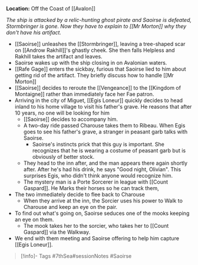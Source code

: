 **Location:** Off the Coast of [[Avalon]]

*The ship is attacked by a relic-hunting ghost pirate and Saoirse is defeated, Stormbringer is gone.  Now they have to explain to [[Mr Morton]] why they don't have his artifact.*

- [[Saoirse]] unleashes the [[Stormbringer]], leaving a tree-shaped scar on [[Androw Rakhill]]'s ghastly cheek.   She then falls Helpless and Rakhill takes the artifact and leaves.
- Saoirse wakes up with the ship closing in on Avalonian waters.
- [[Rafe Gage]] enters the sickbay, furious that Saoirse lied to him about getting rid of the artifact.  They briefly discuss how to handle [[Mr Morton]]
- [[Saoirse]] decides to reroute the [[Vengeance]] to the [[Kingdom of Montaigne]] rather than immediately face her Fae patron.
- Arriving in the city of Miguet, [[Egis Loneur]] quickly decides to head inland to his home village to visit his father's grave.  He reasons that after 10 years, no one will be looking for him
	- [[Saoirse]] decides to accompany him.
	- A two-day ride passed Charouse takes them to Ribeau.  When Egis goes to see his father's grave, a stranger in peasant garb talks with Saoirse.
		- Saoirse's instincts prick that this guy is important.  She recognizes that he is wearing a costume of peasant garb but is obviously of better stock.
	- They head to the inn after, and the man appears there again shortly after.  After he's had his drink, he says "Good night, Olivian".  This surprises Egis, who didn't think anyone would recognize him.
	- The mystery man is a Porte Sorcerer in league with [[Count Gaspard]].  He Marks their horses so he can track them,
- The two immediately decide to flee back to Charouse
	- When they arrive at the inn, the Sorcier uses his power to Walk to Charouse and keep an eye on the pair.
- To find out what's going on, Saoirse seduces one of the mooks keeping an eye on them.
	- The mook takes her to the sorcier, who takes her to [[Count Gaspard]] via the Walkway.
- We end with them meeting and Saoirse offering to help him capture [[Egis Loneur]].
> [!info]- Tags
> #7thSea#sessionNotes #Saoirse 

